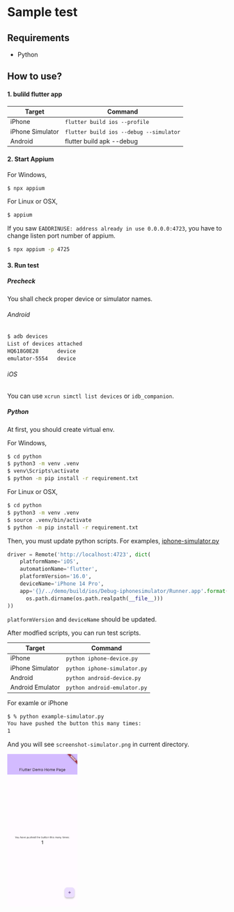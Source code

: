 # Sample test

## Requirements

* Python

## How to use?

#### 1. bulild flutter app

|Target|Command|
|---|---|
|iPhone|`flutter build ios --profile`|
|iPhone Simulator|`flutter build ios --debug --simulator`|
|Android|flutter build apk --debug|

#### 2. Start Appium

For Windows,

````bat
$ npx appium
````

For Linux or OSX,

````sh
$ appium
````

If you saw `EADDRINUSE: address already in use 0.0.0.0:4723`, you have to change listen port number of appium.

````bat
$ npx appium -p 4725
````

#### 3. Run test

##### Precheck

You shall check proper device or simulator names.

###### Android

````sh
$ adb devices
List of devices attached
HQ618G0E28      device
emulator-5554   device
````

###### iOS

You can use `xcrun simctl list devices` or `idb_companion`.

##### Python

At first, you should create virtual env.

For Windows,

````bat
$ cd python
$ python3 -m venv .venv
$ venv\Scripts\activate
$ python -m pip install -r requirement.txt
````

For Linux or OSX,

````sh
$ cd python
$ python3 -m venv .venv
$ source .venv/bin/activate
$ python -m pip install -r requirement.txt
````

Then, you must update python scripts.
For examples, [iphone-simulator.py](./iphone-simulator.py)

````python
driver = Remote('http://localhost:4723', dict(
    platformName='iOS',
    automationName='flutter',
    platformVersion='16.0',
    deviceName='iPhone 14 Pro',
    app='{}/../demo/build/ios/Debug-iphonesimulator/Runner.app'.format(
      os.path.dirname(os.path.realpath(__file__)))
))
````

`platformVersion` and `deviceName` should be updated.

After modfied scripts, you can run test scripts.

|Target|Command|
|---|---|
|iPhone|`python iphone-device.py`|
|iPhone Simulator|`python iphone-simulator.py`|
|Android|`python android-device.py`|
|Android Emulator|`python android-emulator.py`|

For examle or iPhone

````sh
$ % python example-simulator.py 
You have pushed the button this many times:
1
````

And you will see `screenshot-simulator.png` in current directory.

<img src="./images/python-screenshot-simulator.png" height="350" />